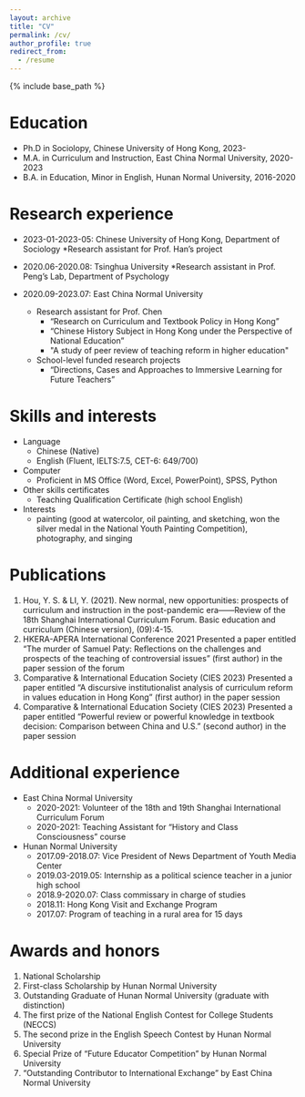 ```yaml
---
layout: archive
title: "CV"
permalink: /cv/
author_profile: true
redirect_from:
  - /resume
---
```


{% include base_path %}

Education
======
* Ph.D in Sociolopy, Chinese University of Hong Kong, 2023-
* M.A. in Curriculum and Instruction, East China Normal University, 2020-2023
* B.A. in Education, Minor in English, Hunan Normal University, 2016-2020


Research experience
======
* 2023-01-2023-05: Chinese University of Hong Kong, Department of Sociology
  *Research assistant for Prof. Han’s project                               

* 2020.06-2020.08: Tsinghua University
  *Research assistant in Prof. Peng’s Lab, Department of Psychology                

* 2020.09-2023.07: East China Normal University
  * Research assistant for Prof. Chen
    * “Research on Curriculum and Textbook Policy in Hong Kong”
    * “Chinese History Subject in Hong Kong under the Perspective of National Education”
    * "A study of peer review of teaching reform in higher education"
  * School-level funded research projects
    * “Directions, Cases and Approaches to Immersive Learning for Future Teachers”

Skills and interests
======
* Language
  *  Chinese (Native)
  *  English (Fluent, IELTS:7.5, CET-6: 649/700)
* Computer
  * Proficient in MS Office (Word, Excel, PowerPoint), SPSS, Python
* Other skills certificates
  * Teaching Qualification Certificate (high school English)
* Interests
  * painting (good at watercolor, oil painting, and sketching, won the silver medal in the National Youth Painting Competition), photography, and singing


Publications
======
1.	Hou, Y. S. & LI, Y. (2021). New normal, new opportunities: prospects of curriculum and instruction in the post-pandemic era——Review of the 18th Shanghai International Curriculum Forum. Basic education and curriculum (Chinese version), (09):4-15.
2.	HKERA-APERA International Conference 2021 
Presented a paper entitled “The murder of Samuel Paty: Reflections on the challenges and prospects of the teaching of controversial issues” (first author) in the paper session of the forum 
3.	Comparative & International Education Society (CIES 2023)
Presented a paper entitled “A discursive institutionalist analysis of curriculum reform in values education in Hong Kong” (first author) in the paper session 
4.	Comparative & International Education Society (CIES 2023)
Presented a paper entitled “Powerful review or powerful knowledge in textbook decision: Comparison between China and U.S.” (second author) in the paper session

  
Additional experience
======
* East China Normal University
  * 2020-2021: Volunteer of the 18th and 19th Shanghai International Curriculum Forum
  * 2020-2021: Teaching Assistant for “History and Class Consciousness” course            
* Hunan Normal University
  * 2017.09-2018.07: Vice President of News Department of Youth Media Center             
  *	2019.03-2019.05: Internship as a political science teacher in a junior high school           
  * 2018.9-2020.07: Class commissary in charge of studies                               
  *	2018.11: Hong Kong Visit and Exchange Program                                   
  *	2017.07: Program of teaching in a rural area for 15 days                              
  

Awards and honors
======
1.	National Scholarship 
2.	First-class Scholarship by Hunan Normal University
3.	Outstanding Graduate of Hunan Normal University (graduate with distinction)
4.	The first prize of the National English Contest for College Students (NECCS)
5.	The second prize in the English Speech Contest by Hunan Normal University
6.	Special Prize of “Future Educator Competition” by Hunan Normal University
7.	“Outstanding Contributor to International Exchange” by East China Normal University 

